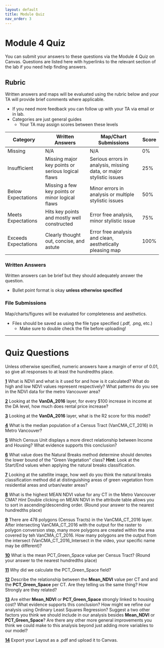 ```yaml
---
layout: default
title: Module Quiz
nav_order: 3
---
```


# Module 4 Quiz

You can submit your answers to these questions via the Module 4 Quiz on Canvas.  Questions are listed here with hyperlinks to the relevant section of the lab if you need help finding answers.

## Rubric

Written answers and maps will be evaluated using the rubric below and your TA will provide brief comments where applicable.

* If you need more feedback you can follow up with your TA via email or in lab.
* Categories are just general guides
    * Your TA may assign scores between these levels


|      Category      |                   Written Answers                |                 Map/Chart Submissions                             |Score|
|--------------------|--------------------------------------------------|-------------------------------------------------------------------|-----|
|Missing             |N/A                                               |N/A                                                                |0%   |
|Insufficient        |Missing major key points or serious logical flaws |Serious errors in analysis, missing data, or major stylistic issues|25%  |
|Below Expectations  |Missing a few key points or minor logical flaws   |Minor errors in analysis or multiple stylistic issues              |50%  |
|Meets Expectations  |Hits key points and mostly well constructed       |Error free analysis, minor stylistic issue                         |75%  |
|Exceeds Expectations|Clearly thought out, concise, and astute          |Error free analysis and clean, aesthetically pleasing map          |100% |

### Written Answers 

Written answers can be brief but they should adequately answer the question.

* Bullet point format is okay **unless otherwise specified**

### File Submissions

Map/charts/figures will be evaluated for completeness and aesthetics.

* Files should be saved as using the file type specified (.pdf, .png, etc.)
    * Make sure to double check the file before uploading!

---

# Quiz Questions

Unless otherwise specified, numeric answers have a margin of error of 0.01, so give all responses to at least the hundredths place.

[**1**](Application_Part2.md#monitoring-vegetation-with-satelites)
What is NDVI and what is it used for and how is it calculated? What do high and low NDVI values represent respectively? What patterns do you see in the NDVI data for the metro Vancouver area?


[**2**](Application_Part3.md#a-note-on-linear-regression)
Looking at the **VanDA_2016** layer, for every $100 increase in income at the DA level, how much does rental price increase?

[**3**](Application_Part3.md#a-note-on-linear-regression)
Looking at the **VanDA_2016** layer, what is the R2 score for this model?

[**4**](Application_Part3.md#comparing-cts-to-das)
What is the median population of a Census Tract (VanCMA_CT_2016) in Metro Vancouver?

[**5**](Application_Part3.md#comparing-cts-to-das)
Which Census Unit displays a more direct relationship between Income and Housing?  What evidence supports this conclusion? 

[**6**](Application_Part3.md#use-the-natural-breaks-classification)
What value does the Natural Breaks method determine should denotes the lower bound of the "Green Vegetation" class? **Hint**:  Look at the Start/End values when applying the natural breaks classification.

[**7**](Application_Part3.md#change-the-base-map)
Looking at the satellite image, how well do you think the natural breaks classification method did at distinguishing areas of green vegetation from residential areas and urban/water areas?

[**8**](Application_Part4.md#zonal-statistics-as-table)
What is the highest MEAN NDVI value for any CT in the Metro Vancouver CMA? *Hint* Double clicking on MEAN NDVI  in the attribute table allows you to sort in ascending/descending order.  (Round your answer to the nearest  hundredths place)

[**9**](Application_Part4.md#raster-to-polygon-conversion-and-intersection)
There are 478 polygons (Census Tracts) in the VanCMA_CT_2016 layer.  After intersecting VanCMA_CT_2016 with the output for the raster to polygon conversion step, many more polygons are created within the area covered by teh VanCMA_CT_2016.  How many polygons are the output from the intersect (VanCMA_CT_2016_Intersect in the video, your specific name may be different)?

[**10**](Application_Part4.md#data-normalization)
What is the mean PCT_Green_Space value per Census Tract?  (Round your answer to the nearest  hundredths place)

[**11**](Application_Part4.md#data-normalization)
Why did we calculate the PCT_Green_Space field?


[**12**](Application_Part4.md#inspect-and-compare-the-outputs)
Describe the relationship between the **Mean_NDVI** value per CT and and the **PCT_Green_Space** per CT.  Are they telling us the same thing?  How Strongly are they related?

[**13**](Application_Part4.md#inspect-and-compare-the-outputs)
Are either **Mean_NDVI** or **PCT_Green_Space** strongly linked to housing cost? What evidence supports this conclusion? How might we refine our analysis using Ordinary Least Squares Regression? Suggest a two other factors you think we should include in our analysis besides **Mean_NDVI** or **PCT_Green_Space**? Are there any other more general improvements you think we could make to this analysis beyond just adding more variables to our model?

[**14**](Application_Part5.md)
Export your Layout as a .pdf and upload it to Canvas.


